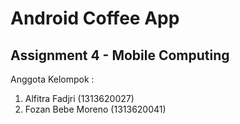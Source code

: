 # Android Coffee App
## Assignment 4 - Mobile Computing

Anggota Kelompok :
1. Alfitra Fadjri     (1313620027)
2. Fozan Bebe Moreno  (1313620041)
